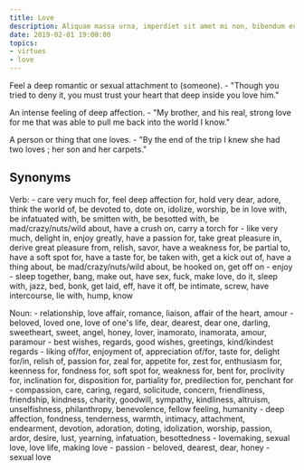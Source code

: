 ```yaml
---
title: Love
description: Aliquam massa urna, imperdiet sit amet mi non, bibendum euismod est.
date: 2019-02-01 19:00:00
topics: 
- virtues
- love
---
```


Feel a deep romantic or sexual attachment to (someone).
	- "Though you tried to deny it, you must trust your heart that deep inside you love him."

An intense feeling of deep affection.
	- "My brother, and his real, strong love for me that was able to pull me back into the world I know."


A person or thing that one loves.
	- "By the end of the trip I knew she had two loves ; her son and her carpets."

## Synonyms
Verb:
	- care very much for, feel deep affection for, hold very dear, adore, think the world of, be devoted to, dote on, idolize, worship, be in love with, be infatuated with, be smitten with, be besotted with, be mad/crazy/nuts/wild about, have a crush on, carry a torch for
	- like very much, delight in, enjoy greatly, have a passion for, take great pleasure in, derive great pleasure from, relish, savor, have a weakness for, be partial to, have a soft spot for, have a taste for, be taken with, get a kick out of, have a thing about, be mad/crazy/nuts/wild about, be hooked on, get off on
	- enjoy
	- sleep together, bang, make out, have sex, fuck, make love, do it, sleep with, jazz, bed, bonk, get laid, eff, have it off, be intimate, screw, have intercourse, lie with, hump, know

Noun:
	- relationship, love affair, romance, liaison, affair of the heart, amour
	- beloved, loved one, love of one's life, dear, dearest, dear one, darling, sweetheart, sweet, angel, honey, lover, inamorato, inamorata, amour, paramour
	- best wishes, regards, good wishes, greetings, kind/kindest regards
	- liking of/for, enjoyment of, appreciation of/for, taste for, delight for/in, relish of, passion for, zeal for, appetite for, zest for, enthusiasm for, keenness for, fondness for, soft spot for, weakness for, bent for, proclivity for, inclination for, disposition for, partiality for, predilection for, penchant for
	- compassion, care, caring, regard, solicitude, concern, friendliness, friendship, kindness, charity, goodwill, sympathy, kindliness, altruism, unselfishness, philanthropy, benevolence, fellow feeling, humanity
	- deep affection, fondness, tenderness, warmth, intimacy, attachment, endearment, devotion, adoration, doting, idolization, worship, passion, ardor, desire, lust, yearning, infatuation, besottedness
	- lovemaking, sexual love, love life, making love
	- passion
	- beloved, dearest, dear, honey
	- sexual love


